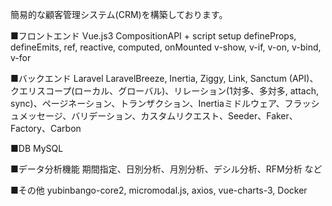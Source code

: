簡易的な顧客管理システム(CRM)を構築しております。

■フロントエンド
Vue.js3
CompositionAPI + script setup
defineProps, defineEmits, ref, reactive, computed, onMounted
v-show, v-if, v-on, v-bind, v-for

■バックエンド
Laravel
LaravelBreeze, Inertia, Ziggy, Link,
Sanctum (API)、クエリスコープ(ローカル、グローバル)、リレーション(1対多、多対多, attach, sync)、ページネーション、トランザクション、Inertiaミドルウェア、フラッシュメッセージ、バリデーション、カスタムリクエスト、Seeder、Faker、Factory、Carbon

■DB
MySQL

■データ分析機能
期間指定、日別分析、月別分析、デシル分析、RFM分析 など

■その他
yubinbango-core2, micromodal.js, axios, vue-charts-3, Docker
